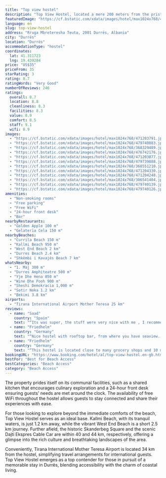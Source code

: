 ```yaml
---
title: "Top view hostel"
description: "Top View Hostel, located a mere 200 meters from the pristine shores of Currila Beach in Durrës, offers guests a unique blend of convenience and serenity."
featuredImage: "https://cf.bstatic.com/xdata/images/hotel/max1024x768/471203791.jpg?k=07836a69fcae0ac9a0dc017f25d483450855913b17dbffc5a42c5b78acc7b25f&o=&hp=1"
language: en
slug: top-view-hostel
address: "Rruga Mbreteresha Teuta, 2001 Durrës, Albania"
city: "Durrës"
location: "Durrës"
accommodationType: "hostel"
coordinates:
  lat: 41.311723
  lng: 19.439284
price: "US$35"
priceFrom: 35
starRating: 3
rating: 8.7
ratingWords: "Very Good"
numberOfReviews: 246
ratings:
  overall: 8.7
  location: 8.8
  cleanliness: 8.3
  facilities: 8.3
  value: 8.9
  comfort: 8.5
  staff: 9.1
  wifi: 8.9
images:
  - "https://cf.bstatic.com/xdata/images/hotel/max1024x768/471203791.jpg?k=07836a69fcae0ac9a0dc017f25d483450855913b17dbffc5a42c5b78acc7b25f&o=&hp=1"
  - "https://cf.bstatic.com/xdata/images/hotel/max1024x768/479740083.jpg?k=7361c17835838e83a88154f37d3ab7de9f8cdbfbdcbea8850431b257e8d76c53&o=&hp=1"
  - "https://cf.bstatic.com/xdata/images/hotel/max1024x768/368329489.jpg?k=3d98da0459c47ef62404dc67bfc8d50ad65304604fe729345d7e21eff977e67b&o=&hp=1"
  - "https://cf.bstatic.com/xdata/images/hotel/max1024x768/476742176.jpg?k=b5aad09b5f5c049b2db8844abe4064ba6b34d9426d526cb0e4cf31cd5a583598&o=&hp=1"
  - "https://cf.bstatic.com/xdata/images/hotel/max1024x768/471203877.jpg?k=69c066331ccd917ae80727ed3cbd90fdb4565318ec47448cef7d20ba134a1d9b&o=&hp=1"
  - "https://cf.bstatic.com/xdata/images/hotel/max1024x768/479739888.jpg?k=714bd8154a3846392995c9fbccee38208f2730338265e6bdc56f92c860fa639d&o=&hp=1"
  - "https://cf.bstatic.com/xdata/images/hotel/max1024x768/368551210.jpg?k=4ba1a466991696d3c9d6f83505e7e2a70cb5cdb9969668a9516981b6b67bb489&o=&hp=1"
  - "https://cf.bstatic.com/xdata/images/hotel/max1024x768/471204330.jpg?k=f72515be08b57f33fe886e3e45b49cae892e430a167117c1eee5f729ee659248&o=&hp=1"
  - "https://cf.bstatic.com/xdata/images/hotel/max1024x768/471204248.jpg?k=b13a5302da7648056c1868123ed037e47f94ee08c811a0e67e154711a8f3164c&o=&hp=1"
  - "https://cf.bstatic.com/xdata/images/hotel/max1024x768/306541404.jpg?k=a1473588d583d32bfa51d96ec2fd36eeb0cf8c6f5d93d929c2aed5e8c09fd678&o=&hp=1"
  - "https://cf.bstatic.com/xdata/images/hotel/max1024x768/479740139.jpg?k=2615d379a8d510cf9e7c845e1d4aa53890db514697d23be6233e0fd2dc8f4d21&o=&hp=1"
  - "https://cf.bstatic.com/xdata/images/hotel/max1024x768/479740126.jpg?k=9f3c7dec6cd41196718705cc1960303c18927e8ae0f51116fdcd9d739d03e5e4&o=&hp=1"
amenities:
  - "Non-smoking rooms"
  - "Free parking"
  - "Free WiFi"
  - "24-hour front desk"
  - "Bar"
nearbyRestaurants:
  - "Golden Apple 100 m"
  - "Gelateria Cela 150 m"
nearbyBeaches:
  - "Currila Beach 150 m"
  - "Kallmi Beach 950 m"
  - "West End Beach 2 km"
  - "Durres Beach 2.4 km"
  - "Shkëmbi i Kavajës Beach 7 km"
whatsNearby:
  - "1. Maj 300 m"
  - "Durres Amphiteatre 500 m"
  - "Yje Dhe Hena 850 m"
  - "Wine Dhe Pooh 900 m"
  - "Sheshi Demokracia 1,000 m"
  - "Sotir Noka 1.2 km"
  - "Bekimi 3.8 km"
airports:
  - "Tirana International Airport Mother Teresa 25 km"
reviews:
  - name: "Saad"
    country: "Spain"
    text: "“Its was super, the stuff were very nice with me , I recommend everyone to visit the hostel. I enjoyed so much there ,I will back again in future.”"
  - name: "Friedhelm"
    country: "Germany"
    text: "“Nice hostel with rooftop bar, from where you have seaview. Ten minutes walk to the beach. Grocery stores nearby. Many showers and bathrooms. Recommended !”"
  - name: "Friedhelm"
    country: "Germany"
    text: "“This hostel is located close to many grocery shops and 10 minutes walk to the beach. The rooftop terrace offers decent music and a view to the sea. You can sit there, surf the internet and don't have to consume drinks at the bar. You instead can...”"
bookingURL: "https://www.booking.com/hotel/al/top-view-hostel.en-gb.html?aid=8035640"
bestFor: "Best for Beach Access"
bestCategories: "Beach Access"
category: "Beach Access"
---
```


The property prides itself on its communal facilities, such as a shared kitchen that encourages culinary exploration and a 24-hour front desk ensuring guests' needs are met around the clock. The availability of free WiFi throughout the hostel allows guests to stay connected and share their experiences with ease.

For those looking to explore beyond the immediate comforts of the beach, Top View Hostel serves as an ideal base. Kallmi Beach, with its tranquil waters, is just 1.2 km away, while the vibrant West End Beach is a short 2.5 km journey. Further afield, the historic Skanderbeg Square and the scenic Dajti Ekspres Cable Car are within 40 and 44 km, respectively, offering a glimpse into the rich culture and breathtaking landscapes of the area.

Conveniently, Tirana International Mother Teresa Airport is located 34 km from the hostel, simplifying travel arrangements for international guests. Top View Hostel emerges as a top contender for those in pursuit of a memorable stay in Durrës, blending accessibility with the charm of coastal living.
